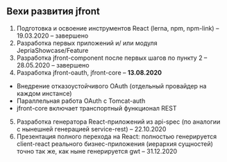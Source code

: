## Вехи развития jfront

1.	Подготовка и освоение инструментов React (lerna, npm, npm-link) – 19.03.2020 – завершено
2.	Разработка первых приложений и/ или модуля JepriaShowcase/Feature
3.	Разработка jfront-component после первых шагов по пункту 2 – 28.05.2020 – завершено
4.	Разработка jfront-oauth, jfront-core – **13.08.2020**
  * Внедрение отказоустойчивого OAuth (отдельный провайдер на каждом инстансе)
  * Параллельная работа OAuth с Tomcat-auth
  * jfront-core включает транспортный функционал REST
5.	Разработка генератора React-приложений из api-spec (по аналогии с нынешней генерацией service-rest) – 22.10.2020
6.	Презентация полного перехода на React: полностью генерируется client-react реального бизнес-приложения (иерархия сущностей) точно так же, как ныне генерируется gwt – 31.12.2020
